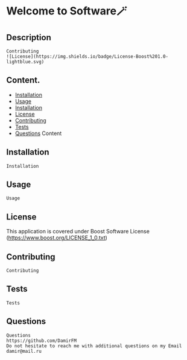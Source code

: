 
# Welcome to Software🪄
## Description
    Contributing
    ![License](https://img.shields.io/badge/License-Boost%201.0-lightblue.svg) 
## Content.
- [Installation](#Installation)
- [Usage](#Usage)
- [Installation](#Installation)
- [License](#License)
- [Contributing](#Contributing)
- [Tests](#Tests)
- [Questions](#Questions)
    Content
## Installation
    Installation
## Usage
    Usage
## License   
This application is covered under Boost Software License
(https://www.boost.org/LICENSE_1_0.txt)
## Contributing
    Contributing
## Tests
    Tests
## Questions
    Questions
    https://github.com/DamirFM
    Do not hesitate to reach me with additional questions on my Email damir@mail.ru
    